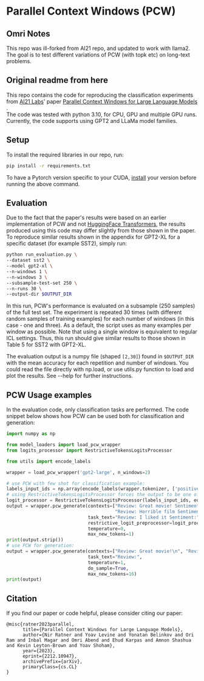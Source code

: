 # Parallel Context Windows (PCW)

## Omri Notes

This repo was ill-forked from AI21 repo, and updated to work with llama2.
The goal is to test different variations of PCW (with topk etc) on long-text problems.

## Original readme from here

This repo contains the code for reproducing the classification experiments from [AI21 Labs](https://www.ai21.com/)' paper [Parallel Context Windows for Large Language Models
](https://arxiv.org/abs/2212.10947).  
The code was tested with python 3.10, for CPU, GPU and multiple GPU runs. Currently, the code supports using GPT2 and LLaMa model families.

## Setup

To install the required libraries in our repo, run:
```bash
pip install -r requirements.txt
```
To have a Pytorch version specific to your CUDA, [install](https://pytorch.org/) your version before running the above command.

## Evaluation
Due to the fact that the paper's results were based on an earlier implementation of PCW and not [HuggingFace Transformers](https://huggingface.co/docs/transformers/index), the results produced using this code may differ slightly from those shown in the paper.
To reproduce similar results shown in the appendix for GPT2-XL for a specific dataset (for example SST2), simply run:
```bash
python run_evaluation.py \
--dataset sst2 \
--model gpt2-xl \
--n-windows 1 \
--n-windows 3 \
--subsample-test-set 250 \
--n-runs 30 \
--output-dir $OUTPUT_DIR
```
In this run, PCW's performance is evaluated on a subsample (250 samples) of the full test set. 
The experiment is repeated 30 times (with different random samples of training examples) for each number of windows (in this case - one and three). 
As a default, the script uses as many examples per window as possible. 
Note that using a single window is equivalent to regular ICL settings. Thus, this run should give similar results to those shown in Table 5 for SST2 with GPT2-XL.

The evaluation output is a numpy file (shaped `[2,30]`) found in `$OUTPUT_DIR` with the mean accuracy for each repetition and number of windows.
You could read the file directly with np.load, or use utils.py function to load and plot the results.
See --help for further instructions.

## PCW Usage examples
In the evaluation code, only classification tasks are performed.
The code snippet below shows how PCW can be used both for classification and generation:

```python
import numpy as np

from model_loaders import load_pcw_wrapper
from logits_processor import RestrictiveTokensLogitsProcessor

from utils import encode_labels

wrapper = load_pcw_wrapper('gpt2-large', n_windows=2)

# use PCW with few shot for classification example:
labels_input_ids = np.array(encode_labels(wrapper.tokenizer, ['positive', 'negative']))
# using RestrictiveTokensLogitsProcessor forces the output to be one of the labels:
logit_processor = RestrictiveTokensLogitsProcessor(labels_input_ids, eos_token_id=wrapper.tokenizer.eos_token_id)
output = wrapper.pcw_generate(contexts=["Review: Great movie! Sentiment: positive\n",
                                        "Review: Horrible film Sentiment: negative\n"],
                              task_text="Review: I liked it Sentiment:",
                              restrictive_logit_preprocessor=logit_processor,
                              temperature=0,
                              max_new_tokens=1)
print(output.strip())
# use PCW for generation:
output = wrapper.pcw_generate(contexts=["Review: Great movie!\n", "Review: Horrible film\n"],
                              task_text="Review:",
                              temperature=1,
                              do_sample=True,
                              max_new_tokens=16)
print(output)
```

## Citation

If you find our paper or code helpful, please consider citing our paper:
```
@misc{ratner2023parallel,
      title={Parallel Context Windows for Large Language Models}, 
      author={Nir Ratner and Yoav Levine and Yonatan Belinkov and Ori Ram and Inbal Magar and Omri Abend and Ehud Karpas and Amnon Shashua and Kevin Leyton-Brown and Yoav Shoham},
      year={2023},
      eprint={2212.10947},
      archivePrefix={arXiv},
      primaryClass={cs.CL}
}
```
